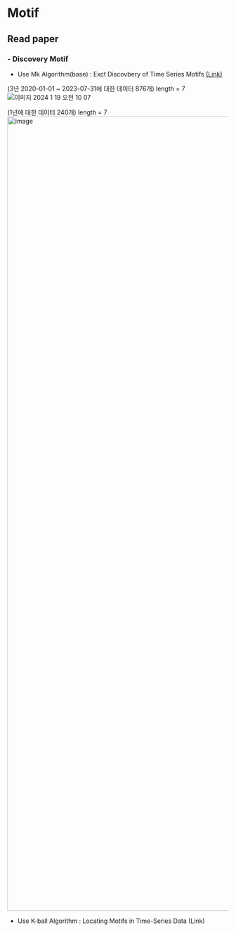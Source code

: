# Motif
## Read paper
### - Discovery Motif
- Use Mk Algorithm(base) : Exct Discovbery of Time Series Motifs [(Link)](http://alumni.cs.ucr.edu/~mueen/pdf/EM.pdf)

(3년 2020-01-01 ~ 2023-07-31에 대한 데이터 876개) length = 7
![이미지 2024  1  19  오전 10 07](https://github.com/vsgyou/Motif/assets/105686490/ed73bbcb-4b51-40ff-91fe-543a682180ac)


(1년에 대한 데이터 240개) length = 7
<img width="1810" alt="image" src="https://github.com/vsgyou/Motif/assets/105686490/df806339-3830-4a81-8d6d-3b8b196b8e2b">

- Use K-ball Algorithm : Locating Motifs in Time-Series Data (Link)
